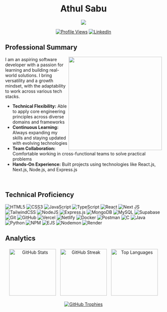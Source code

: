 <div align="center">

# Athul Sabu

<p>
  <img src="https://readme-typing-svg.demolab.com/?lines=Aspiring+Software+Engineer;Passionate+about+learning+and+building+projects;Ready+to+tackle+new+challenges&font=Fira%20Code&center=true&width=450&height=45&color=2e7eff&vCenter=true&size=16&pause=1000" />
</p>

[![Profile Views](https://komarev.com/ghpvc/?username=athulsabu2002&label=Profile%20Views&color=2e7eff&style=flat)](https://github.com/AthulSabu2002)
[![LinkedIn](https://img.shields.io/badge/LinkedIn-Connect-0077B5?style=flat&logo=linkedin&logoColor=white)](https://linkedin.com/in/athul-sabu-417a5327b)

</div>

## Professional Summary

<img align="right" src="https://media4.giphy.com/media/qgQUggAC3Pfv687qPC/giphy.gif" width="300" />

I am an aspiring software developer with a passion for learning and building real-world solutions. I bring versatility and a growth mindset, with the adaptability to work across various tech stacks.

- **Technical Flexibility:** Able to apply core engineering principles across diverse domains and frameworks
- **Continuous Learning:** Always expanding my skills and staying updated with evolving technologies
- **Team Collaboration:** Comfortable working in cross-functional teams to solve practical problems
- **Hands-On Experience:** Built projects using technologies like React.js, Next.js, Node.js, and Express.js

<br clear="right"/>

## Technical Proficiency

![HTML5](https://img.shields.io/badge/html5-%23E34F26.svg?style=flat&logo=html5&logoColor=white)
![CSS3](https://img.shields.io/badge/css3-%231572B6.svg?style=flat&logo=css3&logoColor=white)
![JavaScript](https://img.shields.io/badge/javascript-%23323330.svg?style=flat&logo=javascript&logoColor=%23F7DF1E)
![TypeScript](https://img.shields.io/badge/typescript-%23007ACC.svg?style=flat&logo=typescript&logoColor=white)
![React](https://img.shields.io/badge/react-%2320232a.svg?style=flat&logo=react&logoColor=%2361DAFB)
![Next JS](https://img.shields.io/badge/Next-black?style=flat&logo=next.js&logoColor=white)
![TailwindCSS](https://img.shields.io/badge/tailwindcss-%2338B2AC.svg?style=flat&logo=tailwind-css&logoColor=white)
![NodeJS](https://img.shields.io/badge/node.js-6DA55F?style=flat&logo=node.js&logoColor=white)
![Express.js](https://img.shields.io/badge/express.js-%23404d59.svg?style=flat&logo=express&logoColor=%2361DAFB)
![MongoDB](https://img.shields.io/badge/MongoDB-%234ea94b.svg?style=flat&logo=mongodb&logoColor=white)
![MySQL](https://img.shields.io/badge/mysql-4479A1.svg?style=flat&logo=mysql&logoColor=white)
![Supabase](https://img.shields.io/badge/Supabase-3ECF8E?style=flat&logo=supabase&logoColor=white)
![Git](https://img.shields.io/badge/git-%23F05033.svg?style=flat&logo=git&logoColor=white)
![GitHub](https://img.shields.io/badge/github-%23121011.svg?style=flat&logo=github&logoColor=white)
![Vercel](https://img.shields.io/badge/vercel-%23000000.svg?style=flat&logo=vercel&logoColor=white)
![Netlify](https://img.shields.io/badge/netlify-%23000000.svg?style=flat&logo=netlify&logoColor=#00C7B7)
![Docker](https://img.shields.io/badge/docker-%230db7ed.svg?style=flat&logo=docker&logoColor=white)
![Postman](https://img.shields.io/badge/Postman-FF6C37?style=flat&logo=postman&logoColor=white)
![C](https://img.shields.io/badge/c-%2300599C.svg?style=flat&logo=c&logoColor=white)
![Java](https://img.shields.io/badge/java-%23ED8B00.svg?style=flat&logo=openjdk&logoColor=white)
![Python](https://img.shields.io/badge/python-3670A0?style=flat&logo=python&logoColor=ffdd54)
![NPM](https://img.shields.io/badge/NPM-%23CB3837.svg?style=flat&logo=npm&logoColor=white)
![EJS](https://img.shields.io/badge/ejs-%23B4CA65.svg?style=flat&logo=ejs&logoColor=black)
![Nodemon](https://img.shields.io/badge/NODEMON-%23323330.svg?style=flat&logo=nodemon&logoColor=%BBDEAD)
![Render](https://img.shields.io/badge/Render-%46E3B7.svg?style=flat&logo=render&logoColor=white)

## Analytics

<div align="center">

<img src="https://github-readme-stats.vercel.app/api?username=AthulSabu2002&theme=github_dark&hide_border=false&include_all_commits=false&count_private=true&border_color=30363d" alt="GitHub Stats" height="150" style="margin: 5px;" />
<img src="https://github-readme-streak-stats.herokuapp.com/?user=AthulSabu2002&theme=github_dark&hide_border=false&border=30363d" alt="GitHub Streak" height="150" style="margin: 5px;" />
<img src="https://github-readme-stats.vercel.app/api/top-langs/?username=AthulSabu2002&theme=github_dark&hide_border=false&layout=compact&border_color=30363d" alt="Top Languages" height="150" style="margin: 5px;" />

</div>

<div align="center" style="margin-top: 10px; margin-bottom: 10px;">
  
[![GitHub Trophies](https://github-profile-trophy.vercel.app/?username=AthulSabu2002&theme=darkhub&no-frame=false&margin-w=40&column=9&row=1)](https://github.com/AthulSabu2002)

</div>
</div>
</div>
